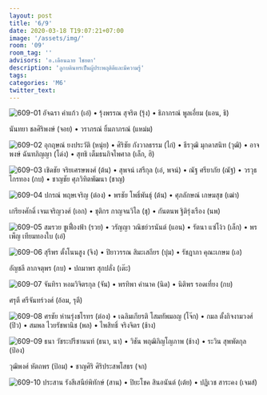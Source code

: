 ```yaml
---
layout: post
title: '6/9'
date: 2020-03-18 T19:07:21+07:00
image: '/assets/img/'
room: '09'
room_tag: ''
advisors: 'อ.เดือนฉาย ไชยตา'
description: 'ลูกบดินทรเป็นผู้ประพฤติดีและมีความรู้'
tags:
categories: 'M6'
twitter_text:
---
```

![609-01](https://res.cloudinary.com/dbruw74ms/image/upload/r_8,c_fit,w_760/v1584534609/609-01_fmauqk.png)
อัจฉรา คำแก้ว (เอ๋) • รุ้งพรรณ สุจริต (รุ้ง) • ธิภาภรณ์ พูลเอี่ยม (แอน, ธิ)

นันทยา ชลศิริพงษ์ (จอย) • วราภรณ์ ยิ้มภาภรณ์ (แหม่ม)

![609-02](https://res.cloudinary.com/dbruw74ms/image/upload/r_8,c_fit,w_760/v1584534599/609-02_p1y1cm.png)
อุกฤษณ์ ยงประวัติ (หนุ่ย) • ศิริชัย กังวาลธรรม (ไก่) • ธีรวุฒิ มุกดาสนิท (วุฒิ) • อาจพงษ์ ฉันทภิญญา (โด่ง) • สุทธิ เต็มธนกิจไพศาล (เล็ก, ฮิ)

![609-03](https://res.cloudinary.com/dbruw74ms/image/upload/r_8,c_fit,w_760/v1584534613/609-03_ot4xjq.png)
เชิดชัย จริยเศรษพงศ์ (ต้น) • สุพจน์ เสรีกุล (เอ๋, พจน์) • ณัฐ ศรียาภัย (ณัฐ) • วรวุธ ไกรทอง (กบ) • ชาญชัย ศุภวิทิตพัฒนา (ชาญ)

![609-04](https://res.cloudinary.com/dbruw74ms/image/upload/r_8,c_fit,w_760/v1584534606/609-04_egbzbj.png)
ปกรณ์ พฤษเจริญ (ต๋อง) • พรชัย โพธิ์พันธุ์ (ต้น) • ศุภลักษณ์ เกษมสุข (เฒ่า)

เกรียงศักดิ์ เจนเจริญวงศ์ (เอก) • ชุติกร กาญจนวิไล (ชุ) • กันตนพ ฐิติรุ่งเรือง (นพ)

![609-05](https://res.cloudinary.com/dbruw74ms/image/upload/r_8,c_fit,w_760/v1584534613/609-05_gjp5pr.png)
สมรวย ชูเฟื่องฟ้า (รวย) • วรัญญา วณิชย์วรนันต์ (แอน) • รัตนา แซ่โง้ว (เล็ก) • พรเพ็ญ เทียมทองใบ (เอ๋)

![609-06](https://res.cloudinary.com/dbruw74ms/image/upload/r_8,c_fit,w_760/v1584534559/609-06_bvlto7.png)
สุรีพร ตั้งโนนสูง (จิง) • ปิยาวรรณ สิมะเสถียร (บุ๋ม) • รัชฎาภา คุณะเกษม (เอ)

อัญชลี ลาภจตุพร (กบ) • ปถมาพร สุกปลั่ง (เต๊ะ)


![609-07](https://res.cloudinary.com/dbruw74ms/image/upload/r_8,c_fit,w_760/v1584534609/609-07_md6xck.png)
จันทิรา หอมวิจิตรกุล (จัน) • พรทิพา คำนาค (นิด) • นิติพร รอดเที่ยง (กบ)

ศรุตี ศรีจันทร์วงศ์ (อ้อม, รุตี)

![609-08](https://res.cloudinary.com/dbruw74ms/image/upload/r_8,c_fit,w_760/v1584534745/609-08_c1qm1f.png)
ศรชัย ห่านรุ่งชโรทร (ต๋อง) • เฉลิมเกียรติ โสมทัพมอญ (โจ๊ก) • กมล ตั้งกิจงามวงศ์ (ปิว) • สมพล ไวยรัชพานิช (พล) • ไพสิทธิ์ จริงจิตร (ช้าง)

![609-09](https://res.cloudinary.com/dbruw74ms/image/upload/r_8,c_fit,w_760/v1584534770/609-09_nb99il.png)
ธนา วัชระปรีชานนท์ (ธนา, นา) • วิชัน พฤฒิภิญโญภาพ (ช้าง) • ระวิน สุพพัตกุล (ป้อง)

วุฒิพงศ์ หัตถพร (ป้อม) • ชาญศิริ ศิริประสพโสธร (จก)


![609-10](https://res.cloudinary.com/dbruw74ms/image/upload/r_8,c_fit,w_760/v1584534742/609-10_mcvgr5.png)
ประสาน รังสีเสนีย์พิทักษ์ (สาน) • ปิยะโชค สินอนันต์ (เต้ย) • ปฏิเวช สาระคง (เจมส์)
